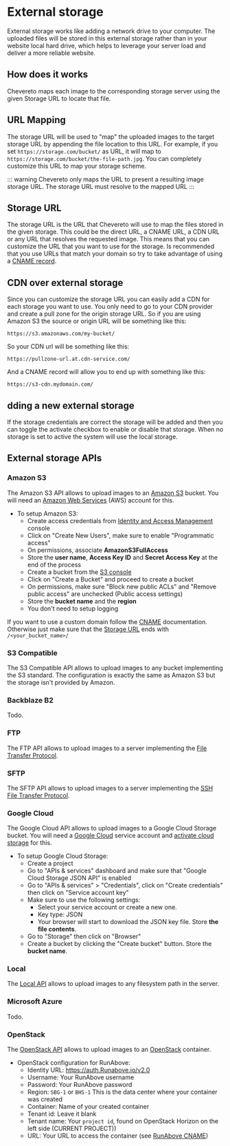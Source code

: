 # External storage

External storage works like adding a network drive to your computer. The uploaded files will be stored in this external storage rather than in your website local hard drive, which helps to leverage your server load and deliver a more reliable website.

## How does it works

Chevereto maps each image to the corresponding storage server using the given Storage URL to locate that file.

## URL Mapping

The storage URL will be used to "map" the uploaded images to the target storage URL by appending the file location to this URL. For example, if you set `https://storage.com/bucket/` as URL, it will map to `https://storage.com/bucket/the-file-path.jpg`. You can completely customize this URL to map your storage scheme.

::: warning
Chevereto only maps the URL to present a resulting image storage URL. The storage URL must resolve to the mapped URL
:::

## Storage URL

The storage URL is the URL that Chevereto will use to map the files stored in the given storage. This could be the direct URL, a CNAME URL, a CDN URL or any URL that resolves the requested image. This means that you can customize the URL that you want to use for the storage. Is recommended that you use URLs that match your domain so try to take advantage of using a [CNAME record](https://en.wikipedia.org/wiki/CNAME_record).

## CDN over external storage

Since you can customize the storage URL you can easily add a CDN for each storage you want to use. You only need to go to your CDN provider and create a pull zone for the origin storage URL. So if you are using Amazon S3 the source or origin URL will be something like this:

```
https://s3.amazonaws.com/my-bucket/
```

So your CDN url will be something like this:

```
https://pullzone-url.at.cdn-service.com/
```

And a CNAME record will allow you to end up with something like this:

```
https://s3-cdn.mydomain.com/
```

## dding a new external storage

If the storage credentials are correct the storage will be added and then you can toggle the activate checkbox to enable or disable that storage. When no storage is set to active the system will use the local storage.

## External storage APIs

### Amazon S3

The Amazon S3 API allows to upload images to an [Amazon S3](https://en.wikipedia.org/wiki/Amazon_S3) bucket. You will need an [Amazon Web Services](https://aws.amazon.com/) (AWS) account for this.

- To setup Amazon S3:
  - Create access credentials from [Identity and Access Management](https://console.aws.amazon.com/iam/home?#users) console
  - Click on "Create New Users", make sure to enable "Programmatic access"
  - On permissions, associate **AmazonS3FullAccess**
  - Store the **user name**, **Access Key ID** and **Secret Access Key** at the end of the process
  - Create a bucket from the [S3 console](https://console.aws.amazon.com/s3)
  - Click on "Create a Bucket" and proceed to create a bucket
  - On permissions, make sure "Block new public ACLs" and "Remove public access" are unchecked (Public access settings)
  - Store the **bucket name** and the **region**
  - You don't need to setup logging

If you want to use a custom domain follow the [CNAME](https://docs.aws.amazon.com/AmazonS3/latest/dev/VirtualHosting.html#VirtualHostingCustomURLs) documentation. Otherwise just make sure that the [Storage URL](#storage-url) ends with `/<your_bucket_name>/`

### S3 Compatible

The S3 Compatible API allows to upload images to any bucket implementing the S3 standard. The configuration is exactly the same as Amazon S3 but the storage isn't provided by Amazon.

### Backblaze B2

Todo.

### FTP

The FTP API allows to upload images to a server implementing the [File Transfer Protocol](https://en.wikipedia.org/wiki/File_Transfer_Protocol).

### SFTP

The SFTP API allows to upload images to a server implementing the [SSH File Transfer Protocol](https://en.wikipedia.org/wiki/SSH_File_Transfer_Protocol).

### Google Cloud

The Google Cloud API allows to upload images to a Google Cloud Storage bucket. You will need a [Google Cloud](https://cloud.google.com/) service account and [activate cloud storage](https://cloud.google.com/storage/docs/signup) for this.

- To setup Google Cloud Storage:
  - Create a project
  - Go to "APIs & services" dashboard and make sure that "Google Cloud Storage JSON API" is enabled
  - Go to "APIs & services" > "Credentials", click on "Create credentials" then click on "Service account key"
  - Make sure to use the following settings:
    - Select your service account or create a new one.
    - Key type: JSON
    - Your browser will start to download the JSON key file. Store **the file contents**.
  - Go to "Storage" then click on "Browser"
  - Create a bucket by clicking the "Create bucket" button. Store the **bucket name**.

### Local

The [Local API](../settings/external-storage.md#local) allows to upload images to any filesystem path in the server.

### Microsoft Azure

Todo.

### OpenStack

The [OpenStack API](../settings/external-storage.md#openstack) allows to upload images to an [OpenStack](https://en.wikipedia.org/wiki/OpenStack) container.

- OpenStack configuration for RunAbove:
  - Identity URL: <https://auth.Runabove.io/v2.0>
  - Username: Your RunAbove username
  - Password: Your RunAbove password
  - Region: `SBG-1` or `BHS-1` This is the data center where your container was created
  - Container: Name of your created container
  - Tenant id: Leave it blank
  - Tenant name: Your `project id`, found on OpenStack Horizon on the left side (CURRENT PROJECT))
  - URL: Your URL to access the container (see [RunAbove CNAME](https://community.runabove.com/kb/en/object-storage/how-to-put-object-storage-behind-your-domain-name.html))
